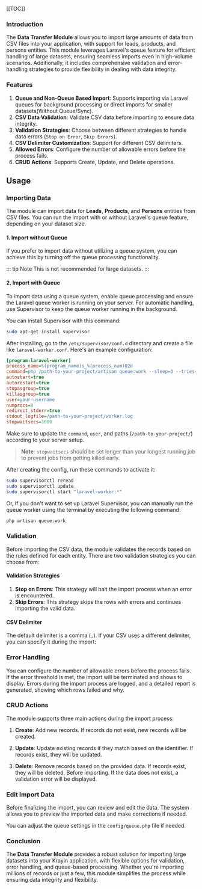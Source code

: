 [[TOC]]

### Introduction

The **Data Transfer Module** allows you to import large amounts of data from CSV files into your application, with support for leads, products, and persons entities. This module leverages Laravel's queue feature for efficient handling of large datasets, ensuring seamless imports even in high-volume scenarios. Additionally, it includes comprehensive validation and error-handling strategies to provide flexibility in dealing with data integrity.

### Features

1. **Queue and Non-Queue Based Import**: Supports importing via Laravel queues for background processing or direct imports for smaller datasets(Without Queue/Sync).
2. **CSV Data Validation**: Validate CSV data before importing to ensure data integrity.
3. **Validation Strategies**: Choose between different strategies to handle data errors (`Stop on Error`, `Skip Errors`).
4. **CSV Delimiter Customization**: Support for different CSV delimiters.
5. **Allowed Errors**: Configure the number of allowable errors before the process fails.
6. **CRUD Actions**: Supports Create, Update, and Delete operations.

## Usage

### Importing Data

The module can import data for **Leads**, **Products**, and **Persons** entities from CSV files. You can run the import with or without Laravel's queue feature, depending on your dataset size.

#### 1. Import without Queue

If you prefer to import data without utilizing a queue system, you can achieve this by turning off the queue processing functionality.

::: tip Note
This is not recommended for large datasets.
:::

#### 2. Import with Queue

To import data using a queue system, enable queue processing and ensure the Laravel queue worker is running on your server. For automatic handling, use Supervisor to keep the queue worker running in the background.

You can install Supervisor with this command:

```bash
sudo apt-get install supervisor
````

After installing, go to the `/etc/supervisor/conf.d` directory and create a file like `laravel-worker.conf`. Here's an example configuration:

```ini
[program:laravel-worker]
process_name=%(program_name)s_%(process_num)02d
command=php /path-to-your-project/artisan queue:work --sleep=3 --tries=3 --max-time=3600
autostart=true
autorestart=true
stopasgroup=true
killasgroup=true
user=your-username
numprocs=8
redirect_stderr=true
stdout_logfile=/path-to-your-project/worker.log
stopwaitsecs=3600
```

Make sure to update the `command`, `user`, and paths (`/path-to-your-project/`) according to your server setup.

> **Note**: `stopwaitsecs` should be set longer than your longest running job to prevent jobs from getting killed early.

After creating the config, run these commands to activate it:

```bash
sudo supervisorctl reread
sudo supervisorctl update
sudo supervisorctl start "laravel-worker:*"
```

Or, if you don't want to set up Laravel Supervisor, you can manually run the queue worker using the terminal by executing the following command:

```bash
php artisan queue:work
```

### Validation

Before importing the CSV data, the module validates the records based on the rules defined for each entity. There are two validation strategies you can choose from:

#### Validation Strategies

1. **Stop on Errors**: This strategy will halt the import process when an error is encountered.
2. **Skip Errors**: This strategy skips the rows with errors and continues importing the valid data.

#### CSV Delimiter

The default delimiter is a comma (`,`). If your CSV uses a different delimiter, you can specify it during the import:

### Error Handling

You can configure the number of allowable errors before the process fails. If the error threshold is met, the import will be terminated and shows to display.
Errors during the import process are logged, and a detailed report is generated, showing which rows failed and why.

### CRUD Actions

The module supports three main actions during the import process:

1. **Create**: Add new records. If records do not exist, new records will be created.

2. **Update**: Update existing records if they match based on the identifier. If records exist, they will be updated.

3. **Delete**: Remove records based on the provided data. If records exist, they will be deleted, Before importing. If the data does not exist, a validation error will be displayed.

### Edit Import Data

Before finalizing the import, you can review and edit the data. The system allows you to preview the imported data and make corrections if needed.

You can adjust the queue settings in the `config/queue.php` file if needed.

### Conclusion

The **Data Transfer Module** provides a robust solution for importing large datasets into your Krayin application, with flexible options for validation, error handling, and queue-based processing. Whether you're importing millions of records or just a few, this module simplifies the process while ensuring data integrity and flexibility.
